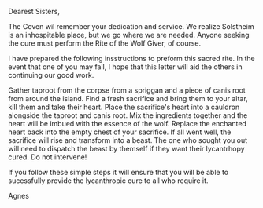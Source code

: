 Dearest Sisters,

The Coven wil remember your dedication and service. We realize Solstheim is an inhospitable place, but we go where we are needed. Anyone seeking the cure must perform the Rite of the Wolf Giver, of course.

I have prepared the following insstructions to preform this sacred rite. In the event that one of you may fall, I hope that this letter will aid the others in continuing our good work.

Gather taproot from the corpse from a spriggan and a piece of canis root from around the island.
Find a fresh sacrifice and bring them to your altar, kill them and take their heart.
Place the sacrifice's heart into a cauldron alongside the taproot and canis root. Mix the ingredients together and the heart will be imbued with the essence of the wolf.
Replace the enchanted heart back into the empty chest of your sacrifice. If all went well, the sacrifice will rise and transform into a beast. 
The one who sought you out will need to dispatch the beast by themself if they want their lycantrhopy cured. Do not intervene!

If you follow these simple steps it will ensure that you will be able to sucessfully provide the lycanthropic cure to all who require it.

Agnes
